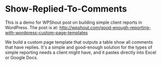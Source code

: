 # Show-Replied-To-Comments
This is a demo for WPShout post on building simple client reports in WordPress. The post is at: http://wpshout.com/good-enough-reporting-with-wordpress-custom-page-templates

We build a custom page template that outputs a table show all comments that have replies. It's a simple and good-enough solution for the types of simple reporting needs a client might have, and it pastes directly into Excel or Google Docs.
